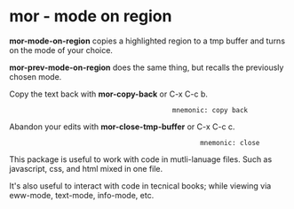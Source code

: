 # mor - mode on region

**mor-mode-on-region** copies a highlighted region to a tmp buffer and
turns on the mode of your choice.

**mor-prev-mode-on-region** does the same thing, but recalls the previously
chosen mode.

Copy the text back with **mor-copy-back** or C-x C-c b.

                                             mnemonic: copy back

Abandon your edits with **mor-close-tmp-buffer** or C-x C-c c.

                                                    mnemonic: close

This package is useful to work with code in mutli-lanuage files.  Such as
javascript, css, and html mixed in one file.

It's also useful to interact with code in tecnical books; while viewing via
eww-mode, text-mode, info-mode, etc.
